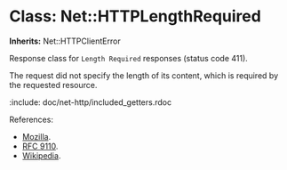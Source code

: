 # Class: Net::HTTPLengthRequired
**Inherits:** Net::HTTPClientError
    

Response class for `Length Required` responses (status code 411).

The request did not specify the length of its content, which is required by
the requested resource.

:include: doc/net-http/included_getters.rdoc

References:

*   [Mozilla](https://developer.mozilla.org/en-US/docs/Web/HTTP/Status/411).
*   [RFC
    9110](https://www.rfc-editor.org/rfc/rfc9110.html#name-411-length-required
    ).
*   [Wikipedia](https://en.wikipedia.org/wiki/List_of_HTTP_status_codes#411).



